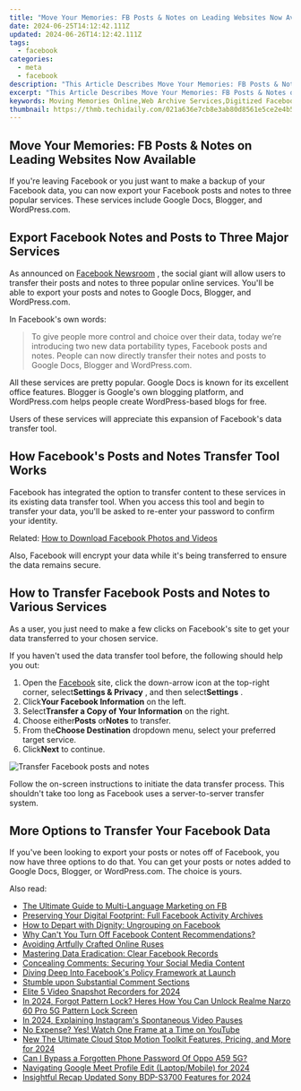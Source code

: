 ```yaml
---
title: "Move Your Memories: FB Posts & Notes on Leading Websites Now Available"
date: 2024-06-25T14:12:42.111Z
updated: 2024-06-26T14:12:42.111Z
tags:
  - facebook
categories:
  - meta
  - facebook
description: "This Article Describes Move Your Memories: FB Posts & Notes on Leading Websites Now Available"
excerpt: "This Article Describes Move Your Memories: FB Posts & Notes on Leading Websites Now Available"
keywords: Moving Memories Online,Web Archive Services,Digitized Facebook Memories,Online Backup for Social Media Content,Preservation of Web History,Digital Transcription Services,Websites Memory Transfer Solutions
thumbnail: https://thmb.techidaily.com/021a636e7cb8e3ab80d8561e5ce2e4b597fd93ffb1b210b719494f43e8dc1394.jpg
---
```


## Move Your Memories: FB Posts & Notes on Leading Websites Now Available

 If you're leaving Facebook or you just want to make a backup of your Facebook data, you can now export your Facebook posts and notes to three popular services. These services include Google Docs, Blogger, and WordPress.com.

## Export Facebook Notes and Posts to Three Major Services

 As announced on [Facebook Newsroom](https://about.fb.com/news/2021/04/transfer-your-facebook-posts-and-notes-with-our-expanded-data-portability-tool/) , the social giant will allow users to transfer their posts and notes to three popular online services. You'll be able to export your posts and notes to Google Docs, Blogger, and WordPress.com.

In Facebook's own words:

> To give people more control and choice over their data, today we’re introducing two new data portability types, Facebook posts and notes. People can now directly transfer their notes and posts to Google Docs, Blogger and WordPress.com.

 All these services are pretty popular. Google Docs is known for its excellent office features. Blogger is Google's own blogging platform, and WordPress.com helps people create WordPress-based blogs for free.

 Users of these services will appreciate this expansion of Facebook's data transfer tool.

## How Facebook's Posts and Notes Transfer Tool Works

 Facebook has integrated the option to transfer content to these services in its existing data transfer tool. When you access this tool and begin to transfer your data, you'll be asked to re-enter your password to confirm your identity.

 Related: [How to Download Facebook Photos and Videos](https://www.makeuseof.com/tag/7-ways-to-download-facebook-photos-videos-that-actually-still-work-in-2016/)

 Also, Facebook will encrypt your data while it's being transferred to ensure the data remains secure.

## How to Transfer Facebook Posts and Notes to Various Services

 As a user, you just need to make a few clicks on Facebook's site to get your data transferred to your chosen service.

 If you haven't used the data transfer tool before, the following should help you out:

1. Open the [Facebook](https://www.facebook.com/) site, click the down-arrow icon at the top-right corner, select**Settings & Privacy** , and then select**Settings** .
2. Click**Your Facebook Information** on the left.
3. Select**Transfer a Copy of Your Information** on the right.
4. Choose either**Posts** or**Notes** to transfer.
5. From the**Choose Destination** dropdown menu, select your preferred target service.
6. Click**Next** to continue.

![Transfer Facebook posts and notes](https://static1.makeuseofimages.com/wordpress/wp-content/uploads/2021/04/transfer-facebook-posts-notes.png)

 Follow the on-screen instructions to initiate the data transfer process. This shouldn't take too long as Facebook uses a server-to-server transfer system.

## More Options to Transfer Your Facebook Data

 If you've been looking to export your posts or notes off of Facebook, you now have three options to do that. You can get your posts or notes added to Google Docs, Blogger, or WordPress.com. The choice is yours.


<ins class="adsbygoogle"
     style="display:block"
     data-ad-format="autorelaxed"
     data-ad-client="ca-pub-7571918770474297"
     data-ad-slot="1223367746"></ins>



<ins class="adsbygoogle"
     style="display:block"
     data-ad-client="ca-pub-7571918770474297"
     data-ad-slot="8358498916"
     data-ad-format="auto"
     data-full-width-responsive="true"></ins>

<span class="atpl-alsoreadstyle">Also read:</span>
<div><ul>
<li><a href="https://facebook.techidaily.com/the-ultimate-guide-to-multi-language-marketing-on-fb/"><u>The Ultimate Guide to Multi-Language Marketing on FB</u></a></li>
<li><a href="https://facebook.techidaily.com/preserving-your-digital-footprint-full-facebook-activity-archives/"><u>Preserving Your Digital Footprint: Full Facebook Activity Archives</u></a></li>
<li><a href="https://facebook.techidaily.com/how-to-depart-with-dignity-ungrouping-on-facebook/"><u>How to Depart with Dignity: Ungrouping on Facebook</u></a></li>
<li><a href="https://facebook.techidaily.com/why-cant-you-turn-off-facebook-content-recommendations/"><u>Why Can't You Turn Off Facebook Content Recommendations?</u></a></li>
<li><a href="https://facebook.techidaily.com/avoiding-artfully-crafted-online-ruses/"><u>Avoiding Artfully Crafted Online Ruses</u></a></li>
<li><a href="https://facebook.techidaily.com/mastering-data-eradication-clear-facebook-records/"><u>Mastering Data Eradication: Clear Facebook Records</u></a></li>
<li><a href="https://facebook.techidaily.com/concealing-comments-securing-your-social-media-content/"><u>Concealing Comments: Securing Your Social Media Content</u></a></li>
<li><a href="https://facebook.techidaily.com/diving-deep-into-facebooks-policy-framework-at-launch/"><u>Diving Deep Into Facebook's Policy Framework at Launch</u></a></li>
<li><a href="https://youtube-clips.techidaily.com/stumble-upon-substantial-comment-sections/"><u>Stumble upon Substantial Comment Sections</u></a></li>
<li><a href="https://screen-activity-recording.techidaily.com/elite-5-video-snapshot-recorders-for-2024/"><u>Elite 5 Video Snapshot Recorders for 2024</u></a></li>
<li><a href="https://easy-unlock-android.techidaily.com/in-2024-forgot-pattern-lock-heres-how-you-can-unlock-realme-narzo-60-pro-5g-pattern-lock-screen-by-drfone-android/"><u>In 2024, Forgot Pattern Lock? Heres How You Can Unlock Realme Narzo 60 Pro 5G Pattern Lock Screen</u></a></li>
<li><a href="https://some-techniques.techidaily.com/in-2024-explaining-instagrams-spontaneous-video-pauses/"><u>In 2024, Explaining Instagram's Spontaneous Video Pauses</u></a></li>
<li><a href="https://youtube-video-recordings.techidaily.com/no-expense-yes-watch-one-frame-at-a-time-on-youtube/"><u>No Expense? Yes! Watch One Frame at a Time on YouTube</u></a></li>
<li><a href="https://ai-video-apps.techidaily.com/new-the-ultimate-cloud-stop-motion-toolkit-features-pricing-and-more-for-2024/"><u>New The Ultimate Cloud Stop Motion Toolkit Features, Pricing, and More for 2024</u></a></li>
<li><a href="https://android-unlock.techidaily.com/can-i-bypass-a-forgotten-phone-password-of-oppo-a59-5g-by-drfone-android/"><u>Can I Bypass a Forgotten Phone Password Of Oppo A59 5G?</u></a></li>
<li><a href="https://video-capture.techidaily.com/navigating-google-meet-profile-edit-laptopmobile-for-2024/"><u>Navigating Google Meet Profile Edit (Laptop/Mobile) for 2024</u></a></li>
<li><a href="https://extra-approaches.techidaily.com/insightful-recap-updated-sony-bdp-s3700-features-for-2024/"><u>Insightful Recap  Updated Sony BDP-S3700 Features for 2024</u></a></li>
</ul></div>

